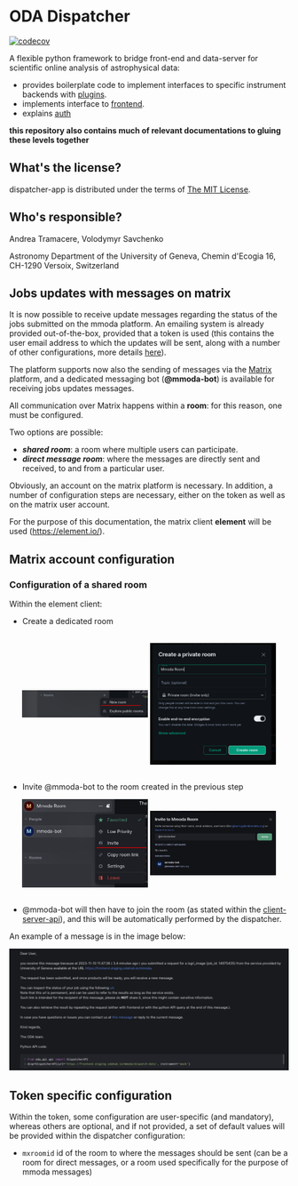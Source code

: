 ODA Dispatcher
==========================================

[![codecov](https://codecov.io/gh/oda-hub/dispatcher-app/branch/master/graph/badge.svg?token=9A4QWsQNOo)](https://codecov.io/gh/oda-hub/dispatcher-app)

A flexible python framework to bridge front-end and data-server for scientific online analysis of astrophysical data:

* provides boilerplate code to implement interfaces to specific instrument backends with [plugins](dispatcher-plugins).
* implements interface to [frontend](frontend).
* explains [auth](interfaces.md)

**this repository also contains much of relevant documentations to gluing these levels together**

What's the license?
-------------------

dispatcher-app is distributed under the terms of [The MIT License](LICENSE).

Who's responsible?
-------------------
Andrea Tramacere, Volodymyr Savchenko

Astronomy Department of the University of Geneva, Chemin d'Ecogia 16, CH-1290 Versoix, Switzerland


Jobs updates with messages on matrix
-----------------------------------------------

It is now possible to receive update messages regarding the status of the jobs submitted on the mmoda platform. An emailing system is already provided out-of-the-box, provided that a token is used (this contains the user email address to which the updates will be sent, along with a number of other configurations, more details [here](interfaces.md#user-tokens)).

The platform supports now also the sending of messages via the [Matrix](https://matrix.org/) platform, and a dedicated messaging bot (__@mmoda-bot__) is available for receiving jobs updates messages.

All communication over Matrix happens within a **room**: for this reason, one must be configured.

Two options are possible:
* _**shared room**_: a room where multiple users can participate.  
* _**direct message room**_: where the messages are directly sent and received, to and from a particular user.

Obviously, an account on the matrix platform is necessary. In addition, a number of configuration steps are necessary, either on the token as well as on the matrix user account.

For the purpose of this documentation, the matrix client **element** will be used (https://element.io/).

Matrix account configuration
----------------------------

### Configuration of a shared room

Within the element client:
* Create a dedicated room 
<br/>
<div align="center">
<img align="center" src="readme_imgs/img.png" width ="45%">
<img align="center" src="readme_imgs/img_1.png"  width ="45%">
</div>
<br clear="left"/>

* Invite @mmoda-bot to the room created in the previous step
<div align="center">
<img align="center" src="readme_imgs/img_2.png" width ="45%">
<img align="center" src="readme_imgs/img_3.png" width ="45%">
</div>
<br clear="left"/>

* @mmoda-bot will then have to join the room (as stated within the [client-server-api](https://spec.matrix.org/latest/client-server-api/#room-membership)), and this will be automatically performed by the dispatcher.

An example of a message is in the image below:

![img.png](readme_imgs/img_matrix_msg_example.png)

Token specific configuration
----------------------------

Within the token, some configuration are user-specific (and mandatory), whereas others are optional, and if not provided, a set of default values will be provided within the dispatcher configuration:

* `mxroomid` id of the room to where the messages should be sent (can be a room for direct messages, or a room used specifically for the purpose of mmoda messages)

